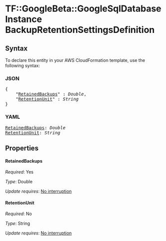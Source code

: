 # TF::GoogleBeta::GoogleSqlDatabaseInstance BackupRetentionSettingsDefinition

## Syntax

To declare this entity in your AWS CloudFormation template, use the following syntax:

### JSON

<pre>
{
    "<a href="#retainedbackups" title="RetainedBackups">RetainedBackups</a>" : <i>Double</i>,
    "<a href="#retentionunit" title="RetentionUnit">RetentionUnit</a>" : <i>String</i>
}
</pre>

### YAML

<pre>
<a href="#retainedbackups" title="RetainedBackups">RetainedBackups</a>: <i>Double</i>
<a href="#retentionunit" title="RetentionUnit">RetentionUnit</a>: <i>String</i>
</pre>

## Properties

#### RetainedBackups

_Required_: Yes

_Type_: Double

_Update requires_: [No interruption](https://docs.aws.amazon.com/AWSCloudFormation/latest/UserGuide/using-cfn-updating-stacks-update-behaviors.html#update-no-interrupt)

#### RetentionUnit

_Required_: No

_Type_: String

_Update requires_: [No interruption](https://docs.aws.amazon.com/AWSCloudFormation/latest/UserGuide/using-cfn-updating-stacks-update-behaviors.html#update-no-interrupt)

